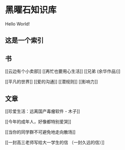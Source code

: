 # 黑曜石知识库
 Hello World!
## 这是一个索引

## 书
[[云边有个小卖部]] [[再忙也要用心生活]] 
[[兄弟 (余华作品)]]

[[平凡的世界]]
[[爱的沟通]]
[[潜规则]]
[[影响力]]

## 文章
[[珍爱生活：远离国产毒瘤软件 - 木子]]

[[今年的成年人，好像都特别爱哭]]

[[当你的同学群不可避免地走向散场]]

[[一封高三老师写给大一学生的信 （一封久远的信）]]
